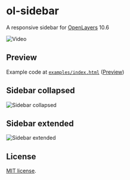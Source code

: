 # ol-sidebar

A responsive sidebar for [OpenLayers](https://openlayers.org/) 10.6

![Video](doc/ol-sidebar.gif)

## Preview
Example code at [`examples/index.html`](examples/index.html) ([Preview](http://andreaordonselli.github.io/ol-sidebar/examples/index.html))

## Sidebar collapsed

![Sidebar collapsed](doc/ol-1.png) 

## Sidebar extended

![Sidebar extended](doc/ol-2.png)

## License

[MIT license](LICENSE).
